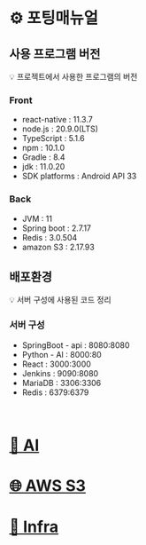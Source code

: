 # ⚙️ 포팅매뉴얼

## 사용 프로그램 버전

<aside>
💡 프로젝트에서 사용한 프로그램의 버전
</aside>

### Front

- react-native : 11.3.7
- node.js : 20.9.0(LTS)
- TypeScript : 5.1.6
- npm : 10.1.0
- Gradle : 8.4
- jdk : 11.0.20
- SDK platforms : Android API 33

### Back

- JVM : 11
- Spring boot : 2.7.17
- Redis : 3.0.504
- amazon S3 : 2.17.93

## 배포환경

<aside>
💡 서버 구성에 사용된 코드 정리
</aside>

### 서버 구성

- SpringBoot - api : 8080:8080
- Python - AI : 8000:80
- React : 3000:3000
- Jenkins : 9090:8080
- MariaDB : 3306:3306
- Redis : 6379:6379

<br>

# [🤖 AI](AI/)
# [🌐 AWS S3](AWS_S3/)
# [🔧 Infra](Infra/)

